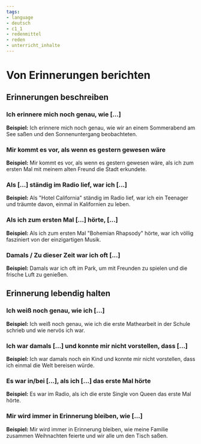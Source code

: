```yaml
---
tags:
- language
- deutsch
- c1_1
- redenmittel
- reden
- unterricht_inhalte
---
```


# Von Erinnerungen berichten

## Erinnerungen beschreiben

### Ich erinnere mich noch genau, wie [...]

__Beispiel:__ Ich erinnere mich noch genau, wie wir an einem Sommerabend am See saßen und den Sonnenuntergang beobachteten.

### Mir kommt es vor, als wenn es gestern gewesen wäre

__Beispiel:__ Mir kommt es vor, als wenn es gestern gewesen wäre, als ich zum ersten Mal mit meinem alten Freund die Stadt erkundete.

### Als [...] ständig im Radio lief, war ich [...]

__Beispiel:__ Als "Hotel California" ständig im Radio lief, war ich ein Teenager und träumte davon, einmal in Kalifornien zu leben.

### Als ich zum ersten Mal [...] hörte, [...]

__Beispiel:__ Als ich zum ersten Mal "Bohemian Rhapsody" hörte, war ich völlig fasziniert von der einzigartigen Musik.

### Damals / Zu dieser Zeit war ich oft [...]

__Beispiel:__ Damals war ich oft im Park, um mit Freunden zu spielen und die frische Luft zu genießen.

## Erinnerung lebendig halten

### Ich weiß noch genau, wie ich [...]

__Beispiel:__ Ich weiß noch genau, wie ich die erste Mathearbeit in der Schule schrieb und wie nervös ich war.

### Ich war damals [...] und konnte mir nicht vorstellen, dass [...]

__Beispiel:__ Ich war damals noch ein Kind und konnte mir nicht vorstellen, dass ich einmal die Welt bereisen würde.

### Es war in/bei [...], als ich [...] das erste Mal hörte

__Beispiel:__ Es war im Radio, als ich die erste Single von Queen das erste Mal hörte.

### Mir wird immer in Erinnerung bleiben, wie [...]

__Beispiel:__ Mir wird immer in Erinnerung bleiben, wie meine Familie zusammen Weihnachten feierte und wir alle um den Tisch saßen.
